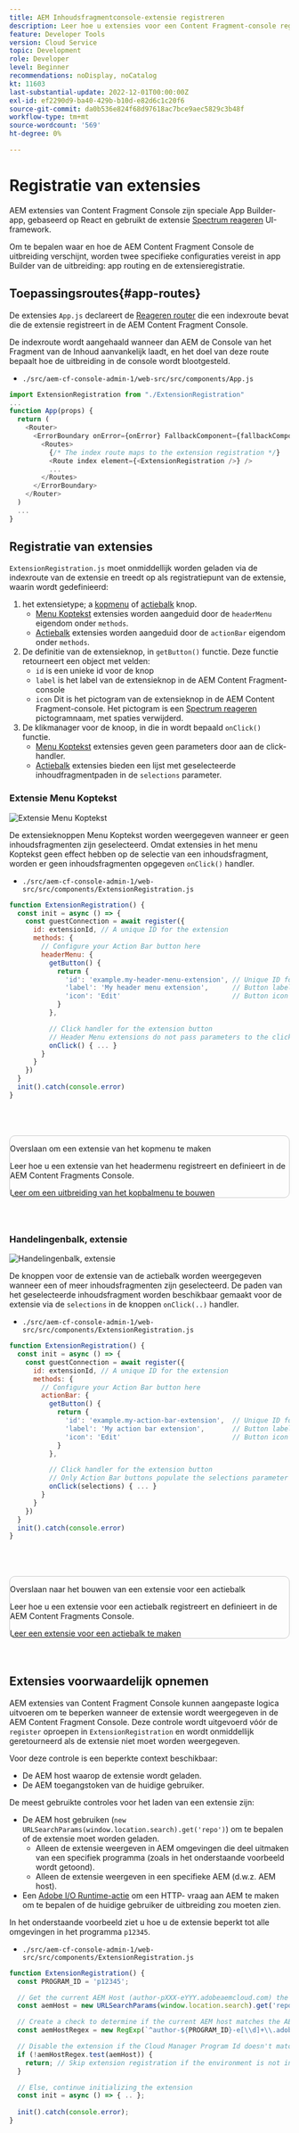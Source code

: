 ```yaml
---
title: AEM Inhoudsfragmentconsole-extensie registreren
description: Leer hoe u extensies voor een Content Fragment-console registreert.
feature: Developer Tools
version: Cloud Service
topic: Development
role: Developer
level: Beginner
recommendations: noDisplay, noCatalog
kt: 11603
last-substantial-update: 2022-12-01T00:00:00Z
exl-id: ef2290d9-ba40-429b-b10d-e82d6c1c20f6
source-git-commit: da0b536e824f68d97618ac7bce9aec5829c3b48f
workflow-type: tm+mt
source-wordcount: '569'
ht-degree: 0%

---
```


# Registratie van extensies

AEM extensies van Content Fragment Console zijn speciale App Builder-app, gebaseerd op React en gebruikt de extensie [Spectrum reageren](https://react-spectrum.adobe.com/react-spectrum/) UI-framework.

Om te bepalen waar en hoe de AEM Content Fragment Console de uitbreiding verschijnt, worden twee specifieke configuraties vereist in app Builder van de uitbreiding: app routing en de extensieregistratie.

## Toepassingsroutes{#app-routes}

De extensies `App.js` declareert de [Reageren router](https://reactrouter.com/en/main) die een indexroute bevat die de extensie registreert in de AEM Content Fragment Console.

De indexroute wordt aangehaald wanneer dan AEM de Console van het Fragment van de Inhoud aanvankelijk laadt, en het doel van deze route bepaalt hoe de uitbreiding in de console wordt blootgesteld.

+ `./src/aem-cf-console-admin-1/web-src/src/components/App.js`

```javascript
import ExtensionRegistration from "./ExtensionRegistration"
...            
function App(props) {
  return (
    <Router>
      <ErrorBoundary onError={onError} FallbackComponent={fallbackComponent}>
        <Routes>
          {/* The index route maps to the extension registration */}
          <Route index element={<ExtensionRegistration />} />
          ...                                   
        </Routes>
      </ErrorBoundary>
    </Router>
  )
  ...
}
```

## Registratie van extensies

`ExtensionRegistration.js` moet onmiddellijk worden geladen via de indexroute van de extensie en treedt op als registratiepunt van de extensie, waarin wordt gedefinieerd:

1. het extensietype; a [kopmenu](./header-menu.md) of [actiebalk](./action-bar.md) knop.
   + [Menu Koptekst](./header-menu.md#extension-registration) extensies worden aangeduid door de `headerMenu` eigendom onder `methods`.
   + [Actiebalk](./action-bar.md#extension-registration) extensies worden aangeduid door de `actionBar` eigendom onder `methods`.
1. De definitie van de extensieknop, in `getButton()` functie. Deze functie retourneert een object met velden:
   + `id` is een unieke id voor de knop
   + `label` is het label van de extensieknop in de AEM Content Fragment-console
   + `icon` Dit is het pictogram van de extensieknop in de AEM Content Fragment-console. Het pictogram is een [Spectrum reageren](https://spectrum.adobe.com/page/icons/) pictogramnaam, met spaties verwijderd.
1. De klikmanager voor de knoop, in die in wordt bepaald `onClick()` functie.
   + [Menu Koptekst](./header-menu.md#extension-registration) extensies geven geen parameters door aan de click-handler.
   + [Actiebalk](./action-bar.md#extension-registration) extensies bieden een lijst met geselecteerde inhoudfragmentpaden in de `selections` parameter.

### Extensie Menu Koptekst

![Extensie Menu Koptekst](./assets/extension-registration/header-menu.png)

De extensieknoppen Menu Koptekst worden weergegeven wanneer er geen inhoudsfragmenten zijn geselecteerd. Omdat extensies in het menu Koptekst geen effect hebben op de selectie van een inhoudsfragment, worden er geen inhoudsfragmenten opgegeven `onClick()` handler.

+ `./src/aem-cf-console-admin-1/web-src/src/components/ExtensionRegistration.js`

```javascript
function ExtensionRegistration() {
  const init = async () => {
    const guestConnection = await register({
      id: extensionId, // A unique ID for the extension
      methods: {
        // Configure your Action Bar button here
        headerMenu: {
          getButton() {
            return {
              'id': 'example.my-header-menu-extension', // Unique ID for the button
              'label': 'My header menu extension',      // Button label 
              'icon': 'Edit'                            // Button icon from https://spectrum.adobe.com/page/icons/
            }
          },

          // Click handler for the extension button
          // Header Menu extensions do not pass parameters to the click handler
          onClick() { ... }
        }
      }
    })
  }
  init().catch(console.error)
}
```

<div class="column is-8-desktop is-full-mobile is-half-tablet" style="
    border: solid 1px #ccc;
    border-radius: 10px;
    margin: 4rem auto;
">
  <div class="is-flex is-padded-small is-padded-big-mobile">
    <div>
      <p class="has-text-weight-bold is-size-36 is-size-27-touch is-margin-bottom-big has-text-blackest">Overslaan om een extensie van het kopmenu te maken</p>
      <p class="has-text-blackest">Leer hoe u een extensie van het headermenu registreert en definieert in de AEM Content Fragments Console.</p>
      <div class="has-align-start is-margin-top-big">
        <a href="./header-menu.md" target="_blank" class="spectrum-Button spectrum-Button--outline spectrum-Button--primary spectrum-Button--sizeM">
          <span class="spectrum-Button-label has-no-wrap has-text-weight-bold" title="Leer om een uitbreiding van het kopbalmenu te bouwen">Leer om een uitbreiding van het kopbalmenu te bouwen</span>
        </a>
      </div>
    </div>
  </div>
</div>

### Handelingenbalk, extensie

![Handelingenbalk, extensie](./assets/extension-registration/action-bar.png)

De knoppen voor de extensie van de actiebalk worden weergegeven wanneer een of meer inhoudsfragmenten zijn geselecteerd. De paden van het geselecteerde inhoudsfragment worden beschikbaar gemaakt voor de extensie via de `selections` in de knoppen `onClick(..)` handler.

+ `./src/aem-cf-console-admin-1/web-src/src/components/ExtensionRegistration.js`

```javascript
function ExtensionRegistration() {
  const init = async () => {
    const guestConnection = await register({
      id: extensionId, // A unique ID for the extension
      methods: {
        // Configure your Action Bar button here
        actionBar: {
          getButton() {
            return {
              'id': 'example.my-action-bar-extension',  // Unique ID for the button
              'label': 'My action bar extension',       // Button label 
              'icon': 'Edit'                            // Button icon from https://spectrum.adobe.com/page/icons/
            }
          },

          // Click handler for the extension button
          // Only Action Bar buttons populate the selections parameter
          onClick(selections) { ... }
        }
      }
    })
  }
  init().catch(console.error)
}
```

<div class="column is-8-desktop is-full-mobile is-half-tablet" style="
    border: solid 1px #ccc;
    border-radius: 10px;
    margin: 4rem auto;
">
  <div class="is-flex is-padded-small is-padded-big-mobile">
    <div>
      <p class="has-text-weight-bold is-size-36 is-size-27-touch is-margin-bottom-big has-text-blackest">Overslaan naar het bouwen van een extensie voor een actiebalk</p>
      <p class="has-text-blackest">Leer hoe u een extensie voor een actiebalk registreert en definieert in de AEM Content Fragments Console.</p>
      <div class="has-align-start is-margin-top-big">
        <a href="./action-bar.md" target="_blank" class="spectrum-Button spectrum-Button--outline spectrum-Button--primary spectrum-Button--sizeM">
          <span class="spectrum-Button-label has-no-wrap has-text-weight-bold" title="Leer een extensie voor een actiebalk te maken">Leer een extensie voor een actiebalk te maken</span>
        </a>
      </div>
    </div>
  </div>
</div>

## Extensies voorwaardelijk opnemen

AEM extensies van Content Fragment Console kunnen aangepaste logica uitvoeren om te beperken wanneer de extensie wordt weergegeven in de AEM Content Fragment Console. Deze controle wordt uitgevoerd vóór de `register` oproepen in `ExtensionRegistration` en wordt onmiddellijk geretourneerd als de extensie niet moet worden weergegeven.

Voor deze controle is een beperkte context beschikbaar:

+ De AEM host waarop de extensie wordt geladen.
+ De AEM toegangstoken van de huidige gebruiker.

De meest gebruikte controles voor het laden van een extensie zijn:

+ De AEM host gebruiken (`new URLSearchParams(window.location.search).get('repo')`) om te bepalen of de extensie moet worden geladen.
   + Alleen de extensie weergeven in AEM omgevingen die deel uitmaken van een specifiek programma (zoals in het onderstaande voorbeeld wordt getoond).
   + Alleen de extensie weergeven in een specifieke AEM (d.w.z. AEM host).
+ Een [Adobe I/O Runtime-actie](./runtime-action.md) om een HTTP- vraag aan AEM te maken om te bepalen of de huidige gebruiker de uitbreiding zou moeten zien.

In het onderstaande voorbeeld ziet u hoe u de extensie beperkt tot alle omgevingen in het programma `p12345`.

+ `./src/aem-cf-console-admin-1/web-src/src/components/ExtensionRegistration.js`

```javascript
function ExtensionRegistration() {
  const PROGRAM_ID = 'p12345';

  // Get the current AEM Host (author-pXXX-eYYY.adobeaemcloud.com) the extension is loading on
  const aemHost = new URLSearchParams(window.location.search).get('repo');

  // Create a check to determine if the current AEM host matches the AEM program that uses this extension 
  const aemHostRegex = new RegExp(`^author-${PROGRAM_ID}-e[\\d]+\\.adobeaemcloud\\.com$`)

  // Disable the extension if the Cloud Manager Program Id doesn't match the regex.
  if (!aemHostRegex.test(aemHost)) {
    return; // Skip extension registration if the environment is not in program p12345.
  }

  // Else, continue initializing the extension
  const init = async () => { .. };
  
  init().catch(console.error);
}
```
